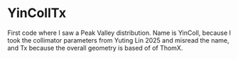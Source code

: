 # YinCollTx
First code where I saw a Peak Valley distribution. Name is YinColl, because I took the collimator parameters from Yuting Lin 2025 and misread the name, and Tx because the overall geometry is based of of ThomX.
